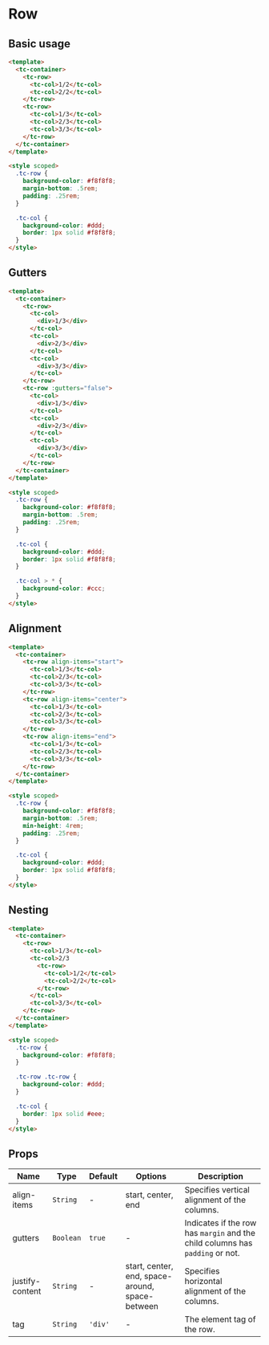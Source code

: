 # Row

## Basic usage

```html
<template>
  <tc-container>
    <tc-row>
      <tc-col>1/2</tc-col>
      <tc-col>2/2</tc-col>
    </tc-row>
    <tc-row>
      <tc-col>1/3</tc-col>
      <tc-col>2/3</tc-col>
      <tc-col>3/3</tc-col>
    </tc-row>
  </tc-container>
</template>

<style scoped>
  .tc-row {
    background-color: #f8f8f8;
    margin-bottom: .5rem;
    padding: .25rem;
  }

  .tc-col {
    background-color: #ddd;
    border: 1px solid #f8f8f8;
  }
</style>
```

## Gutters

```html
<template>
  <tc-container>
    <tc-row>
      <tc-col>
        <div>1/3</div>
      </tc-col>
      <tc-col>
        <div>2/3</div>
      </tc-col>
      <tc-col>
        <div>3/3</div>
      </tc-col>
    </tc-row>
    <tc-row :gutters="false">
      <tc-col>
        <div>1/3</div>
      </tc-col>
      <tc-col>
        <div>2/3</div>
      </tc-col>
      <tc-col>
        <div>3/3</div>
      </tc-col>
    </tc-row>
  </tc-container>
</template>

<style scoped>
  .tc-row {
    background-color: #f8f8f8;
    margin-bottom: .5rem;
    padding: .25rem;
  }

  .tc-col {
    background-color: #ddd;
    border: 1px solid #f8f8f8;
  }

  .tc-col > * {
    background-color: #ccc;
  }
</style>
```

## Alignment

```html
<template>
  <tc-container>
    <tc-row align-items="start">
      <tc-col>1/3</tc-col>
      <tc-col>2/3</tc-col>
      <tc-col>3/3</tc-col>
    </tc-row>
    <tc-row align-items="center">
      <tc-col>1/3</tc-col>
      <tc-col>2/3</tc-col>
      <tc-col>3/3</tc-col>
    </tc-row>
    <tc-row align-items="end">
      <tc-col>1/3</tc-col>
      <tc-col>2/3</tc-col>
      <tc-col>3/3</tc-col>
    </tc-row>
  </tc-container>
</template>

<style scoped>
  .tc-row {
    background-color: #f8f8f8;
    margin-bottom: .5rem;
    min-height: 4rem;
    padding: .25rem;
  }

  .tc-col {
    background-color: #ddd;
    border: 1px solid #f8f8f8;
  }
</style>
```

## Nesting

```html
<template>
  <tc-container>
    <tc-row>
      <tc-col>1/3</tc-col>
      <tc-col>2/3
        <tc-row>
          <tc-col>1/2</tc-col>
          <tc-col>2/2</tc-col>
        </tc-row>
      </tc-col>
      <tc-col>3/3</tc-col>
    </tc-row>
  </tc-container>
</template>

<style scoped>
  .tc-row {
    background-color: #f8f8f8;
  }

  .tc-row .tc-row {
    background-color: #ddd;
  }

  .tc-col {
    border: 1px solid #eee;
  }
</style>
```

## Props

| Name | Type | Default | Options | Description |
| --- | --- | --- | --- | --- |
| align-items | `String` | - | start, center, end | Specifies vertical alignment of the columns. |
| gutters | `Boolean` | `true` | - | Indicates if the row has `margin` and the child columns has `padding` or not. |
| justify-content | `String` | - | start, center, end, space-around, space-between | Specifies horizontal alignment of the columns. |
| tag | `String` | `'div'` | - | The element tag of the row. |
